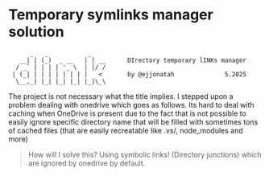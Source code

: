 # Temporary symlinks manager solution
```
      _   _           _          
   __| | (_)  _ __   | | __      DIrectory temporary lINKs manager
  / _` | | | | '_ \  | |/ /      
 | (_| | | | | | | | |   <       by @ejjonatah              5.2025
  \__,_| |_| |_| |_| |_|\_\
```
The project is not necessary what the title implies. I stepped upon a problem dealing with onedrive which goes as 
follows. Its hard to deal with caching when OneDrive is present due to the fact that is not possible to 
easily ignore specific directory name that will be filled with sometimes tons of cached files (that are easily recreatable like 
.vs/, node_modules and more)

> How will I solve this? Using symbolic links! (Directory junctions) which are ignored by onedrive by default.